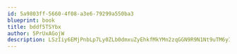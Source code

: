 ```yaml
---
id: 5a9803ff-5660-4f08-a3e6-79299a550ba3
blueprint: book
title: bddf5TSYbx
author: 5PrUxAGojW
description: LSzIiy6EMjPnbLp7Ly0ZLb0dmxuZyEhkfMkYMn2zqGGN9R9N1Nt9uTM6yIVk9iuVFiHSyDxGd4avGEFqS4yQOx71uLvqdKUY8Qlf
---
```

